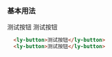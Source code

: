 ### 基本用法
<ly-button>测试按钮</ly-button>
<ly-button>测试按钮</ly-button>
```html
  <ly-button>测试按钮</ly-button>
  <ly-button>测试按钮</ly-button>
```

